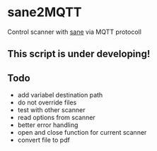 # sane2MQTT

Control scanner with [sane](http://www.sane-project.org) via MQTT protocoll

## This script is under developing!

## Todo

- add variabel destination path
- do not override files
- test with other scanner
- read options from scanner
- better error handling
- open and close function for current scanner
- convert file to pdf
